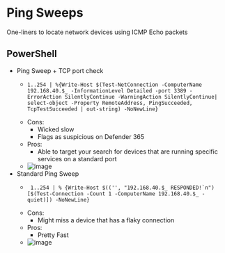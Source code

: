 # Ping Sweeps
One-liners to locate network devices using ICMP Echo packets
## PowerShell
- Ping Sweep + TCP port check
  - ```
    1..254 | %{Write-Host $(Test-NetConnection -ComputerName 192.168.40.$_ -InformationLevel Detailed -port 3389 -ErrorAction SilentlyContinue -WarningAction SilentlyContinue| select-object -Property RemoteAddress, PingSucceeded, TcpTestSucceeded | out-string) -NoNewLine}
    ```
  - Cons:
    - Wicked slow
    - Flags as suspicious on Defender 365
  - Pros:
    - Able to target your search for devices that are running specific services on a standard port
  - ![image](https://github.com/user-attachments/assets/777e1b6d-ec3c-4b9f-bf3f-ede2d0f1a1c2)
- Standard Ping Sweep
  - ```
     1..254 | % {Write-Host $(('', "192.168.40.$_ RESPONDED!`n")[$(Test-Connection -Count 1 -ComputerName 192.168.40.$_ -quiet)]) -NoNewLine}
    ```
  - Cons:
    - Might miss a device that has a flaky connection
  - Pros:
    - Pretty Fast
  - ![image](https://github.com/user-attachments/assets/563a93ae-eab1-47e7-9fc3-d7900a7843fc)

